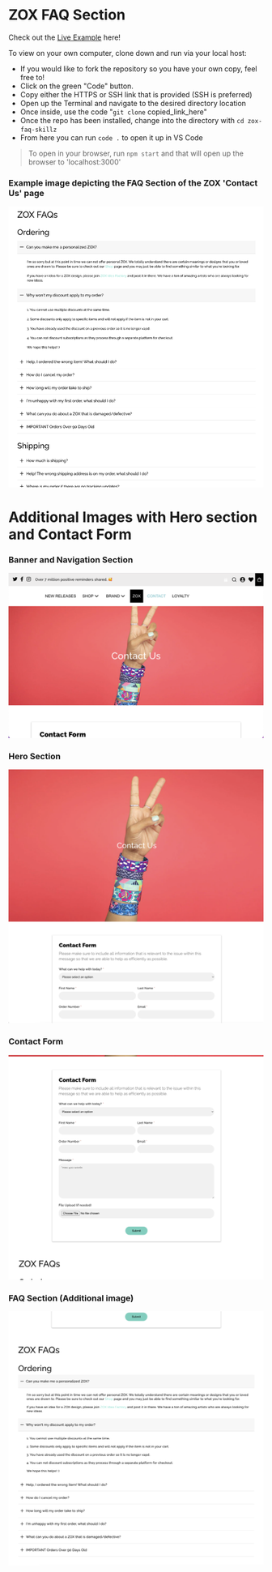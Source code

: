 # ZOX FAQ Section

Check out the [Live Example](https://zox-faq-dev.netlify.app/) here!

To view on your own computer, clone down and run via your local host:

- If you would like to fork the repository so you have your own copy, feel free to!
- Click on the green "Code" button.
- Copy either the HTTPS or SSH link that is provided (SSH is preferred)
- Open up the Terminal and navigate to the desired directory location
- Once inside, use the code "`git clone` copied_link_here"
- Once the repo has been installed, change into the directory with `cd zox-faq-skillz`
- From here you can run `code .` to open it up in VS Code

> To open in your browser, run `npm start` and that will open up the browser to 'localhost:3000'

### Example image depicting the FAQ Section of the ZOX 'Contact Us' page

<img src='./src/assets/faq-section-detailed.png' alt="FAQ">

<br>

# Additional Images with Hero section and Contact Form

### Banner and Navigation Section

<img src='./src/assets/banner_nav.png' alt="Banner and Navigation Section">

### Hero Section

<img src='./src/assets/heroSection.png' alt="Hero Section">

### Contact Form

<img src='./src/assets/contactForm.png' alt="Contact Form">

### FAQ Section (Additional image)

<img src='./src/assets/faqSection.png' alt="FAQ Section">
